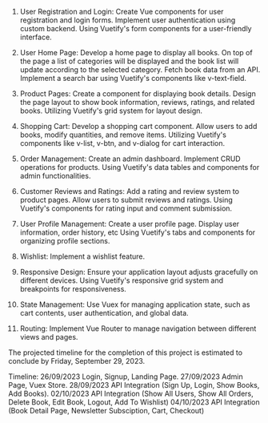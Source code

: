 1. User Registration and Login:
Create Vue components for user registration and login forms.
Implement user authentication using custom backend.
Using Vuetify's form components for a user-friendly interface.

2. User Home Page:
Develop a home page to display all books. On top of the page a list of categories will be displayed and the book list will update according to the selected category.
Fetch book data from an API.
Implement a search bar using Vuetify's components like v-text-field.

3. Product Pages:
Create a component for displaying book details.
Design the page layout to show book information, reviews, ratings, and related books.
Utilizing Vuetify's grid system for layout design.

4. Shopping Cart:
Develop a shopping cart component.
Allow users to add books, modify quantities, and remove items.
Utilizing Vuetify's components like v-list, v-btn, and v-dialog for cart interaction.

5. Order Management:
Create an admin dashboard.
Implement CRUD operations for products.
Using Vuetify's data tables and components for admin functionalities.

6. Customer Reviews and Ratings:
Add a rating and review system to product pages.
Allow users to submit reviews and ratings.
Using Vuetify's components for rating input and comment submission.

7. User Profile Management:
Create a user profile page.
Display user information, order history, etc
Using Vuetify's tabs and components for organizing profile sections.

8. Wishlist:
Implement a wishlist feature.

9. Responsive Design:
Ensure your application layout adjusts gracefully on different devices.
Using Vuetify's responsive grid system and breakpoints for responsiveness.

10. State Management:
Use Vuex for managing application state, such as cart contents, user authentication, and global data.

11. Routing:
Implement Vue Router to manage navigation between different views and pages.


The projected timeline for the completion of this project is estimated to conclude by Friday, September 29, 2023.


Timeline:
26/09/2023 Login, Signup, Landing Page.
27/09/2023 Admin Page, Vuex Store.
28/09/2023 API Integration (Sign Up, Login, Show Books, Add Books).
02/10/2023 API Integration (Show All Users, Show All Orders, Delete Book, Edit Book, Logout, Add To Wishlist)
04/10/2023 API Integration (Book Detail Page, Newsletter Subsciption, Cart, Checkout)